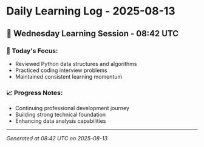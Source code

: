 # Daily Learning Log - 2025-08-13

## 📅 Wednesday Learning Session - 08:42 UTC

### 🎯 Today's Focus:
- Reviewed Python data structures and algorithms
- Practiced coding interview problems
- Maintained consistent learning momentum

### 📈 Progress Notes:
- Continuing professional development journey
- Building strong technical foundation
- Enhancing data analysis capabilities

---
*Generated at 08:42 UTC on 2025-08-13*

